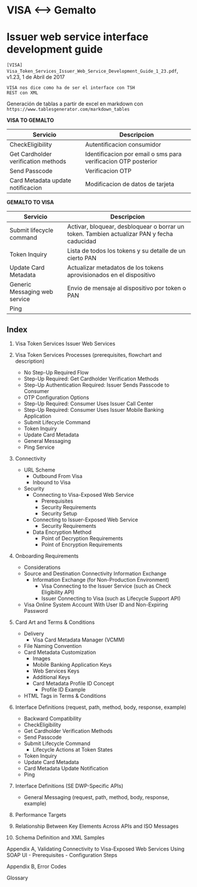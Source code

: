 VISA <--> Gemalto 
=================
Issuer web service interface development guide
==============================================
`[VISA] Visa_Token_Services_Issuer_Web_Service_Development_Guide_1_23.pdf`, v1.23, 1 de Abril de 2017

```
VISA nos dice como ha de ser el interface con TSH
REST con XML 
```

Generación de tablas a partir de excel en markdown con `https://www.tablesgenerator.com/markdown_tables`

**VISA TO GEMALTO**

| Servicio                            | Descripcion                                                    |
|-------------------------------------|----------------------------------------------------------------|
| CheckEligibility                    | Autentificacion consumidor                                     |
| Get Cardholder verification methods | Identificacion por email o sms para verificacion OTP posterior |
| Send Passcode                       | Verificacion OTP                                               |
| Card Metadata update notificacion   | Modificacion de datos de tarjeta                               |


**GEMALTO TO VISA**

| Servicio                      | Descripcion                                                                                  |
|-------------------------------|----------------------------------------------------------------------------------------------|
| Submit lifecycle command      | Activar, bloquear, desbloquear o borrar un token. Tambien actualizar PAN   y fecha caducidad |
| Token Inquiry                 | Lista de todos los tokens y su detalle de un cierto PAN                                      |
| Update Card Metadata          | Actualizar metadatos de los tokens aprovisionados en el dispositivo                          |
| Generic Messaging web service | Envio de mensaje al dispositivo por token o PAN                                              |
| Ping                          |                                                                                              |

Index
-----
1. Visa Token Services Issuer Web Services

2. Visa Token Services Processes (prerequisites, flowchart and description)
	- No Step-Up Required Flow
	- Step-Up Required: Get Cardholder Verification Methods	
	- Step-Up Authentication Required: Issuer Sends Passcode to Consumer
	- OTP Configuration Options	
	- Step-Up Required: Consumer Uses Issuer Call Center
	- Step-Up Required: Consumer Uses Issuer Mobile Banking Application	
	- Submit Lifecycle Command 
	- Token Inquiry 
	- Update Card Metadata
	- General Messaging 
	- Ping Service

3. Connectivity
	- URL Scheme
		- Outbound From Visa
		- Inbound to Visa
	- Security	
		- Connecting to Visa-Exposed Web Service
			- Prerequisites
			- Security Requirements
			- Security Setup
		- Connecting to Issuer-Exposed Web Service
			- Security Requirements 
		- Data Encryption Method
			- Point of Decryption Requirements
			- Point of Encryption Requirements

4. Onboarding Requirements
	- Considerations
	- Source and Destination Connectivity Information Exchange
		- Information Exchange (for Non-Production Environment)
			- Visa Connecting to the Issuer Service (such as Check Eligibility API)
			- Issuer Connecting to Visa (such as Lifecycle Support API) 
	- Visa Online System Account With User ID and Non-Expiring Password


5. Card Art and Terms & Conditions
	- Delivery 
		- Visa Card Metadata Manager (VCMM) 
	- File Naming Convention 
	- Card Metadata Customization
		- Images
		- Mobile Banking Application Keys
		- Web Services Keys
		- Additional Keys
		- Card Metadata Profile ID Concept
			- Profile ID Example
	- HTML Tags in Terms & Conditions

6. Interface Definitions (request, path, method, body, response, example)
	- Backward Compatibility	
	- CheckEligibility
	- Get Cardholder Verification Methods
	- Send Passcode
	- Submit Lifecycle Command 
		- Lifecycle Actions at Token States
	- Token Inquiry
	- Update Card Metadata
	- Card Metadata Update Notification
	- Ping

7. Interface Definitions (SE DWP-Specific APIs)
	- General Messaging  (request, path, method, body, response, example)

8. Performance Targets

9. Relationship Between Key Elements Across APIs and ISO Messages

10. Schema Definition and XML Samples

Appendix A, Validating Connectivity to Visa-Exposed Web Services Using SOAP UI
	- Prerequisites
	- Configuration Steps
	
Appendix B,  Error Codes

Glossary
